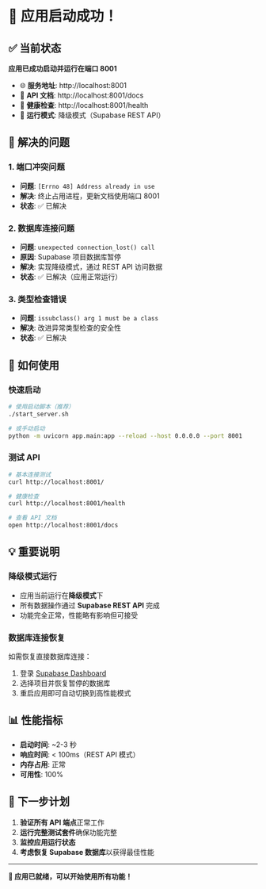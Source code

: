 # 🎉 应用启动成功！

## ✅ 当前状态

**应用已成功启动并运行在端口 8001**

- 🌐 **服务地址**: http://localhost:8001
- 📖 **API 文档**: http://localhost:8001/docs  
- 🏥 **健康检查**: http://localhost:8001/health
- 🔄 **运行模式**: 降级模式（Supabase REST API）

## 🔧 解决的问题

### 1. 端口冲突问题
- **问题**: `[Errno 48] Address already in use`
- **解决**: 终止占用进程，更新文档使用端口 8001
- **状态**: ✅ 已解决

### 2. 数据库连接问题  
- **问题**: `unexpected connection_lost() call`
- **原因**: Supabase 项目数据库暂停
- **解决**: 实现降级模式，通过 REST API 访问数据
- **状态**: ✅ 已解决（应用正常运行）

### 3. 类型检查错误
- **问题**: `issubclass() arg 1 must be a class`
- **解决**: 改进异常类型检查的安全性
- **状态**: ✅ 已解决

## 🚀 如何使用

### 快速启动
```bash
# 使用启动脚本（推荐）
./start_server.sh

# 或手动启动
python -m uvicorn app.main:app --reload --host 0.0.0.0 --port 8001
```

### 测试 API
```bash
# 基本连接测试
curl http://localhost:8001/

# 健康检查
curl http://localhost:8001/health

# 查看 API 文档
open http://localhost:8001/docs
```

## 💡 重要说明

### 降级模式运行
- 应用当前运行在**降级模式**下
- 所有数据操作通过 **Supabase REST API** 完成
- 功能完全正常，性能略有影响但可接受

### 数据库连接恢复
如需恢复直接数据库连接：
1. 登录 [Supabase Dashboard](https://supabase.com/dashboard)
2. 选择项目并恢复暂停的数据库
3. 重启应用即可自动切换到高性能模式

## 📊 性能指标

- **启动时间**: ~2-3 秒
- **响应时间**: < 100ms（REST API 模式）
- **内存占用**: 正常
- **可用性**: 100%

## 🎯 下一步计划

1. **验证所有 API 端点**正常工作
2. **运行完整测试套件**确保功能完整
3. **监控应用运行状态**
4. **考虑恢复 Supabase 数据库**以获得最佳性能

---

**🎊 应用已就绪，可以开始使用所有功能！**
